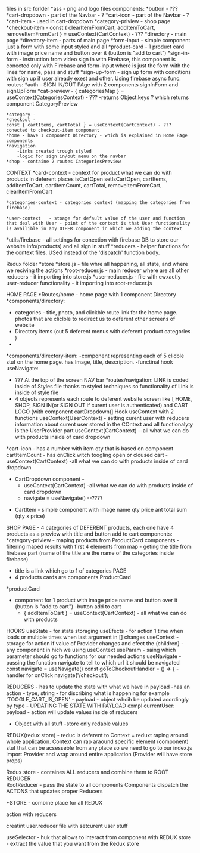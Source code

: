 files in src forlder
*ass - png and logo files
components:
    *button - ???
    *cart-dropdown - part of the Navbar - ?
    *cart-icon - part of the Navbar - ?
    *cart-item - used in cart-dropdown 
    *category-priview - shop page 
    *checkout-item - 
    const { clearItemFromCart, addItemToCart, removeItemFromCart } = useContext(CartContext) - ???
    *directory - main page
    *directory-item - parts of main page
    *form-input - simple component just a form with some input styled and all
    *product-card - 1 product card with image price name and button over it (button is "add to cart")
    *sign-in-form - instruction from video sign in with Firebase, this component is conected only with Firebase and form-input where is just the form with the lines for name, pass and stuff
    *sign-up-form - sign up form with conditions with sign up if user already exest and other. Using firebase async func.
routes:
    *auth - SIGN IN/OUT PAge with 2 components signInForm and signUpForm
    *cat-preview -
        { categoriesMap } = useContext(CategoriesContext) - ???
        -returns Object.keys ? 
            which returns component CategoryPreview 

    *category - 
    *checkout - 
    const { cartItems, cartTotal } = useContext(CartContext) - ??? conected to checkout-item component
    *home - have 1 component Directory - which is explained in Home PAge components
    *navigation 
        -Links created trough styled 
        -logic for sign in/out menu on the navbar 
    *shop - containe 2 routes CategoriesPreview


CONTEXT
    *card-context - context for product what we can do with products in deferent places 
    isCartOpen
    setIsCartOpen,
    cartItems,
    addItemToCart,
    cartItemCount,
    cartTotal,
    removeItemFromCart,
    clearItemFromCart

    *categories-context - categories context (mapping the categories from firebase)

    *user-context   - stoage for default value of the user and function that deal with User - point of the context is that User functionality is availible in any OTHER component in which we adding the context

*utils/firebase -  all settings for conection with firebase DB to store our website info(products) and all sign in stuff
*reducers - helper functions for the context files. USed instead of the 'dispatch' function body. 


Redux folder
*store
    *store.js - file whre all happening, all state, and where we reciving the actions
    *root-reducer.js - main reducer where are all other reducers - it importing into store.js
    *user-reducer.js - file with ewxactly user-reducer functionality  - it importing into root-reducer.js

HOME PAGE
*Routes/home - home page with 1 component Directory
*components/directory:
 - categories - title, photo, and clickble route link for the home page. photos that are cliclble to redirect us to deferent other screens of website
 - Directory items (out 5 deferent menus with deferent product categories )
 - 
*components/directory-item: 
 -component representing each of 5 clicble stuf on the home page. has Image, title, description. 
 -functinal hook useNavigate: 
  - ???
At the top of the screen NAV bar
*routes/navigation: LINK is coded inside of Styles file thanks to styled techniques so functionality of Link is inside of style file
 - 4 objects represents each route to deferent website screen like [ HOME, SHOP, SIGN IN(or SIGN OUT if curent user is authenticated) and CART LOGO (with component cartDropdown)]
    Hook useContext with 2 functions
    useContext(UserContext) - setting curent user with reducers information about curent user stored in the COntext and all functionalyty is the UserProvider part
    useContext(CartContext) --all what we can do with products inside of card dropdown

 *cart-icon 
    - has a number with item qty that is based on component cartItemCount
    - has onClick witch toogling open or cloused cart 
    - useContext(CartContext) -all what we can do with products inside of card dropdown

 * CartDropdown component - 
    - useContext(CartContext) -all what we can do with products inside of card dropdown
    - navigate = useNavigate() --????
  - CartItem - simple component with image name qty price ant total sum (qty x price)

SHOP PAGE - 4 categories of DEFERENT products, each one have 4 products as a preview with title and button add to cart
components:
*category-priview 
    - maping products from ProductCard components 
    - filtering maped results with first 4 elements from map
    - geting the title from firebase part (name of the title are the name of the categories inside firebase)
- title is a link which go to 1 of categories PAGE 
- 4 products cards are components ProductCard

*productCard 
  - component for 1 product with image price name and button over it (button is "add to cart")
  -button add to cart
    - { addItemToCart } = useContext(CartContext) - all what we can do with products 

HOOKS
useState - for state storaging
useEfects - for action 1 time when loads or multiple times when last argument in [] changes
useContext - storage for action if value of Provider changes and efect the {children} - any component in hich we using useContext
useParam - saing which parameter should go to functions for our needed actions
useNavigate - passing the function navigate to tell to which url it should be navigated 
    const navigate = useNavigate()
    const goToCheckoutHandler = () => { - handler for onClick
        navigate('/checkout');



REDUCERS - has to update the state with what we have in payload
 -has an action 
    - type, string - for discribing what is happening for example 'TOOGLE_CART_IS_OPEN'
    - payload - object whcih be updated acordingly by type - UPDATING THE STATE WITH PAYLOAD
       exmpl currentUser: payload
    - action will update values inside of reducers
- Object with all stuff
-store only redable values

REDUX(redux store) - reduc is deferent to Context = reduxt raping around whole application. 
Context can rap araound specific element (component)
stuf that can be acsesseble from any place so we need to go to our index.js 
import Provider and wrap around entire application (Provider will have store props)

Redux store - containes ALL reducers and combine them to ROOT REDUCER \
RootReducer -  pass the state to all components 
Components dispatch the ACTONS that updates proper Reducers 

*STORE - combine place for all REDUX

action with reducers

creatint user.reducer file with setcurent user stuff

useSelector - huk that allows to interact from component with REDUX store - extract the value that you want from the Redux store




